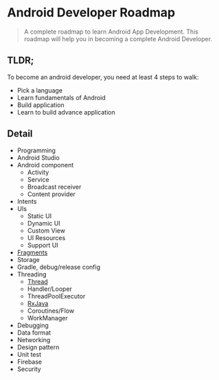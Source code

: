 
# Android Developer Roadmap

> A complete roadmap to learn Android App Development. This roadmap will help you in becoming a complete Android Developer.

## TLDR;

To become an android developer, you need at least 4 steps to walk:
* Pick a language
* Learn fundamentals of Android
* Build application
* Learn to build advance application

## Detail

* Programming
* Android Studio
* Android component
    * Activity
    * Service
    * Broadcast receiver
    * Content provider
* Intents
* UIs
    * Static UI
    * Dynamic UI
    * Custom View
    * UI Resources
    * Support UI
* [Fragments](https://xuanlocle.com/fragment-android/)
* Storage
* Gradle, debug/release config
* Threading
  * [Thread](https://xuanlocle.com/thread-handling-android-p1/)
  * Handler/Looper
  * ThreadPoolExecutor
  * [RxJava](https://xuanlocle.com/rxjava-for-the-real-beginner-subject-of-rxjava/)
  * Coroutines/Flow
  * WorkManager
* Debugging
* Data format
* Networking
* Design pattern
* Unit test
* Firebase
* Security